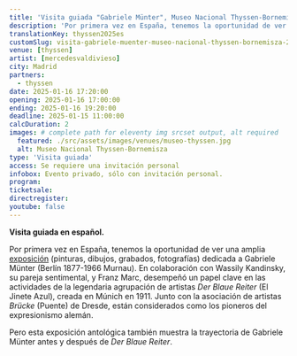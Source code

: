 ```yaml
---
title: 'Visita guiada "Gabriele Münter", Museo Nacional Thyssen-Bornemisza'
description: 'Por primera vez en España, tenemos la oportunidad de ver una amplia exposición (pinturas, dibujos, grabados, fotografías) dedicada a Gabriele Münter (Berlín 1877-1966 Murnau).'
translationKey: thyssen2025es
customSlug: visita-gabriele-muenter-museo-nacional-thyssen-bornemisza-2025-espanol
venue: [thyssen]
artist: [mercedesvaldivieso]
city: Madrid
partners:
  - thyssen
date: 2025-01-16 17:20:00
opening: 2025-01-16 17:00:00
ending: 2025-01-16 19:20:00
deadline: 2025-01-15 11:00:00
calcDuration: 2
images: # complete path for eleventy img srcset output, alt required
  featured: ./src/assets/images/venues/museo-thyssen.jpg
  alt: Museo Nacional Thyssen-Bornemisza
type: 'Visita guiada'
access: Se requiere una invitación personal
infobox: Evento privado, sólo con invitación personal.
program:
ticketsale:
directregister:
youtube: false
---
```


<strong>Visita guiada en español.</strong>

Por primera vez en España, tenemos la oportunidad de ver una amplia [exposición](https://www.museothyssen.org/exposiciones/gabriele-munter) (pinturas, dibujos, grabados, fotografías) dedicada a Gabriele Münter (Berlín 1877-1966 Murnau). En colaboración con Wassily Kandinsky, su pareja sentimental, y Franz Marc, desempeñó un papel clave en las actividades de la legendaria agrupación de artistas _Der Blaue Reiter_ (El Jinete Azul), creada en Múnich en 1911. Junto con la asociación de artistas _Brücke_ (Puente) de Dresde, están considerados como los pioneros del expresionismo alemán.

Pero esta exposición antológica también muestra la trayectoria de Gabriele Münter antes y después de _Der Blaue Reiter_.
